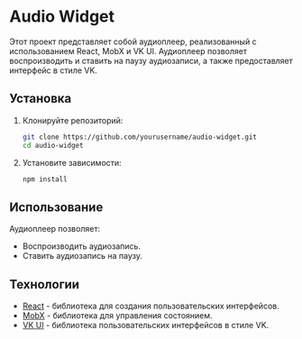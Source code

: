 # Audio Widget

Этот проект представляет собой аудиоплеер, реализованный с использованием React, MobX и VK UI. Аудиоплеер позволяет воспроизводить и ставить на паузу аудиозаписи, а также предоставляет интерфейс в стиле VK.

## Установка

1. Клонируйте репозиторий:
    ```bash
    git clone https://github.com/yourusername/audio-widget.git
    cd audio-widget
    ```

2. Установите зависимости:
    ```bash
    npm install
    ```

<!-- ## Запуск

Для запуска приложения в режиме разработки используйте команду:

```bash
npm start
```
Приложение откроется в браузере по адресу [http://localhost:3000](http://localhost:3000). -->

<!-- ## Структура проекта

- `src/stores/AudioStore.js` - MobX хранилище для управления состоянием аудиоплеера.
- `src/components/AudioPlayer.js` - Компонент аудиоплеера, который взаимодействует с MobX хранилищем.
- `src/App.js` - Основной компонент приложения, который включает в себя аудиоплеер. -->

## Использование

Аудиоплеер позволяет:
- Воспроизводить аудиозапись.
- Ставить аудиозапись на паузу.

## Технологии

- [React](https://reactjs.org/) - библиотека для создания пользовательских интерфейсов.
- [MobX](https://mobx.js.org/README.html) - библиотека для управления состоянием.
- [VK UI](https://vkcom.github.io/VKUI/) - библиотека пользовательских интерфейсов в стиле VK.
<!-- 
## Развертывание

Для развертывания приложения на GitHub Pages выполните следующие шаги:

1. Добавьте пакет `gh-pages`:
    ```bash
    npm install gh-pages --save-dev
    ```

2. Добавьте следующие строки в `package.json`:
    ```json
    "homepage": "https://yourusername.github.io/audio-widget",
    "scripts": {
      "predeploy": "npm run build",
      "deploy": "gh-pages -d build"
    }
    ```

3. Выполните команду для развертывания:
    ```bash
    npm run deploy
    ```

Приложение будет доступно по адресу `https://yourusername.github.io/audio-widget`. -->
